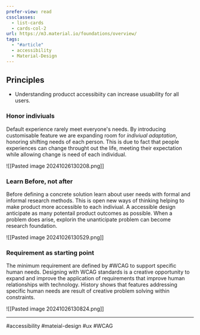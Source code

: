 ```yaml
---
prefer-view: read
cssclasses:
  - list-cards
  - cards-col-2
url: https://m3.material.io/foundations/overview/
tags:
  - "#article"
  - accessibility
  - Material-Design
---
```


## Principles
- Understanding producct accessibiity can increase usuability for all users.

### Honor indiviuals

Default experience rarely meet everyone's needs. By introducing customisable feature we are expanding room for _indiviual adaptation_, honoring shifting needs of each person. This is due to fact that people experiences can change throught out the life, meeting their expectation while allowing change is need of each individual.

![[Pasted image 20241026130208.png]]

### Learn Before, not after

Before defining a concrete solution learn about user needs with formal and informal research methods. This is open new ways of thinking helping to make product more accessible to each indiviual. A accessible design anticipate as many potentail product outcomes as possible. When a problem does arise, explorin the unanticipate problem can become research foundation.

![[Pasted image 20241026130529.png]]

### Requirement as starting point

The minimum requirement are defined by #WCAG to support specific human needs. Designing with WCAG standards is a creative opportunity to expand and improve the application of requirements that improve human relationships with technology. History shows that features addressing specific human needs are result of creative problem solving within constraints.

![[Pasted image 20241026130824.png]]

---
#accessibility #mateial-design #ux #WCAG 